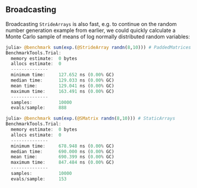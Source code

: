 ## Broadcasting

Broadcasting `StrideArrays` is also fast, e.g. to continue on the random number generation example from earlier, we could quickly calculate a Monte Carlo sample of means of log normally distributed random variables:
```julia
julia> @benchmark sum(exp.(@StrideArray randn(8,10))) # PaddedMatrices
BenchmarkTools.Trial:
  memory estimate:  0 bytes
  allocs estimate:  0
  --------------
  minimum time:     127.652 ns (0.00% GC)
  median time:      129.033 ns (0.00% GC)
  mean time:        129.041 ns (0.00% GC)
  maximum time:     163.491 ns (0.00% GC)
  --------------
  samples:          10000
  evals/sample:     888

julia> @benchmark sum(exp.(@SMatrix randn(8,10))) # StaticArrays
BenchmarkTools.Trial:
  memory estimate:  0 bytes
  allocs estimate:  0
  --------------
  minimum time:     678.948 ns (0.00% GC)
  median time:      690.000 ns (0.00% GC)
  mean time:        690.399 ns (0.00% GC)
  maximum time:     847.484 ns (0.00% GC)
  --------------
  samples:          10000
  evals/sample:     153
```


